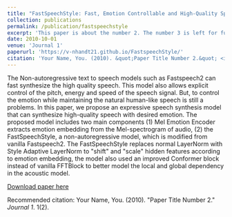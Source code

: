 ```yaml
---
title: "FastSpeechStyle: Fast, Emotion Controllable and High-Quality Speech Synthesis"
collection: publications
permalink: /publication/fastspeechstyle
excerpt: 'This paper is about the number 2. The number 3 is left for future work.'
date: 2010-10-01
venue: 'Journal 1'
paperurl: 'https://v-nhandt21.github.io/FastspeechStyle/'
citation: 'Your Name, You. (2010). &quot;Paper Title Number 2.&quot; <i>Journal 1</i>. 1(2).'
---
```


The Non-autoregressive text to speech models such as Fastspeech2 can fast synthesize the high quality speech. This model also allows explicit control of the pitch, energy and speed of the speech signal. But, to control the emotion while maintaining the natural human-like speech is still a problems. In this paper, we propose an expressive speech synthesis model that can synthesize high-quality speech with desired emotion. The proposed model includes two main components (1) Mel Emotion Encoder extracts emotion embedding from the Mel-spectrogram of audio, (2) the FastSpeechStyle, a non-autoregressive model, which is modified from vanilla Fastspeech2. The FastSpeechStyle replaces normal LayerNorm with Style Adaptive LayerNorm to "shift" and "scale" hidden features according to emotion embedding, the model also used an improved Conformer block instead of vanilla FFTBlock to better model the local and global dependency in the acoustic model.

[Download paper here](https://v-nhandt21.github.io/FastspeechStyle/)

Recommended citation: Your Name, You. (2010). "Paper Title Number 2." <i>Journal 1</i>. 1(2).